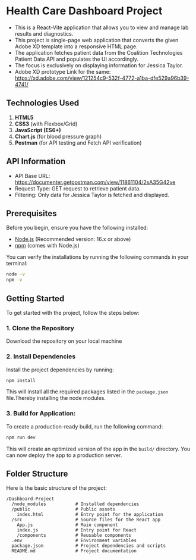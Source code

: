 # Health Care Dashboard Project

- This is a React-Vite application that allows you to view and manage lab results and diagnostics.
- This project is single-page web application that converts the given Adobe XD template into a responsive HTML page.
- The application fetches patient data from the Coalition Technologies Patient Data API and populates the UI accordingly.
- The focus is exclusively on displaying information for Jessica Taylor.
- Adobe XD prototype Link for the same: https://xd.adobe.com/view/121254c9-532f-4772-a1ba-dfe529a96b39-4741/ 

## Technologies Used

1. **HTML5**
2. **CSS3** (with Flexbox/Grid)
3. **JavaScript (ES6+)**
4. **Chart.js** (for blood pressure graph)
5. **Postman** (for API testing and Fetch API verification)

## API Information
- API Base URL: https://documenter.getpostman.com/view/11861104/2sA35G42ve
- Request Type: GET request to retrieve patient data.
- Filtering: Only data for Jessica Taylor is fetched and displayed.

## Prerequisites

Before you begin, ensure you have the following installed:

- [Node.js](https://nodejs.org/en/) (Recommended version: 16.x or above)
- [npm](https://www.npmjs.com/) (comes with Node.js)

You can verify the installations by running the following commands in your terminal:

```bash
node -v
npm -v
```

## Getting Started

To get started with the project, follow the steps below:

### 1. Clone the Repository

Download the repository on your local machine

### 2. Install Dependencies

Install the project dependencies by running:

```bash
npm install
```

This will install all the required packages listed in the `package.json` file.Thereby installing the node modules.


### 3. Build for Application:

To create a production-ready build, run the following command:

```bash
npm run dev
```

This will create an optimized version of the app in the `build/` directory. You can now deploy the app to a production server.

## Folder Structure

Here is the basic structure of the project:

```
/Dashboard-Project
  /node_modules           # Installed dependencies
  /public                 # Public assets
    index.html            # Entry point for the application
  /src                    # Source files for the React app
    App.js                # Main component
    index.js              # Entry point for React
    /components           # Reusable components
  .env                    # Environment variables
  package.json            # Project dependencies and scripts
  README.md               # Project documentation
```
